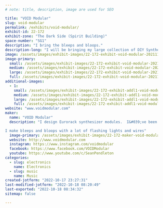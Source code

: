 ```yaml
---
# note: title, description, image are used for SEO

title: "VOID Modular"
slug: void-modular
permalink: /exhibits/void-modular/
exhibit-id: 22-172
exhibit-zone: "The Dark Side (Spirit Building)"
space-number: "SG1"
description: "I bring the bleeps and bloops."
description-long: "I will be bringing my large collection of DIY Synthesizer modules."
image: /assets/images/exhibit-images/22-172-exhibit-void-modular-20211112-183445-large.jpg
image-primary: 
  small: /assets/images/exhibit-images/22-172-exhibit-void-modular-20211112-183445-small.jpg
  medium: /assets/images/exhibit-images/22-172-exhibit-void-modular-20211112-183445-medium.jpg
  large: /assets/images/exhibit-images/22-172-exhibit-void-modular-20211112-183445-large.jpg
  full: /assets/images/exhibit-images/22-172-exhibit-void-modular-20211112-183445-full.jpg
additional-images: 
  - 1:
    small: /assets/images/exhibit-images/22-172-exhibit-addl1-void-modular-20220909-233006-small.jpg
    medium: /assets/images/exhibit-images/22-172-exhibit-addl1-void-modular-20220909-233006-medium.jpg
    large: /assets/images/exhibit-images/22-172-exhibit-addl1-void-modular-20220909-233006-large.jpg
    full: /assets/images/exhibit-images/22-172-exhibit-addl1-void-modular-20220909-233006-full.jpg
website: "www.voidmodular.com"
maker: 
  name: "VOID Modular"
  description: "I design Eurorack synthesizer modules.  I&#039;ve been building DIY modular synthesizer projects for nearly 20 years and have a wide variety of DIY modules designed by myself and others.

I make bleeps and bloops with a lot of flashing lights and wires"
  image-primary: /assets/images/exhibit-images/22-172-maker-void-modular-skullsilk2-medium.png
  website: http://www.voidmodular.com
  instagram: https://www.instagram.com/voidmodular
  facebook: https://www.facebook.com/VOIDModular
  youtube: https://www.youtube.com/c/SeanPendleton
categories: 
  - slug: electronics
    name: Electronics
  - slug: music
    name: Music
created-jotform: "2022-10-17 23:27:31"
last-modified-jotform: "2022-10-18 08:20:49"
last-exported: "2022-10-18 08:34:32"
sitemap: false

---
```

